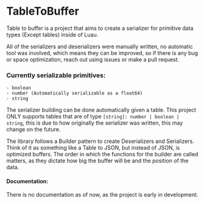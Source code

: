 # TableToBuffer

Table to buffer is a project that aims to create a serializer for primitive data types (Except tables) inside of Luau.

All of the serializers and deserializers were manually written, no automatic tool was involved, which means they can be improved, so if there is any bug or space optimization, reach out using issues or make a pull request.

### Currently serializable primitives:
    - boolean
    - number (Automatically serializable as a float64)
    - string

The serializer building can be done automatically given a table. This project ONLY supports tables that are of type `[string]: number | boolean | string`, this is due to how originally the serializer was written, this may change on the future. 

The library follows a Builder pattern to create Deserializers and Serializers. Think of it as something like a Table to JSON, but instead of JSON, is optimized buffers. The order in which the functions for the builder are called matters, as they dictate how big the buffer will be and the position of the data.

#### Documentation:
There is no documentation as of now, as the project is early in development.